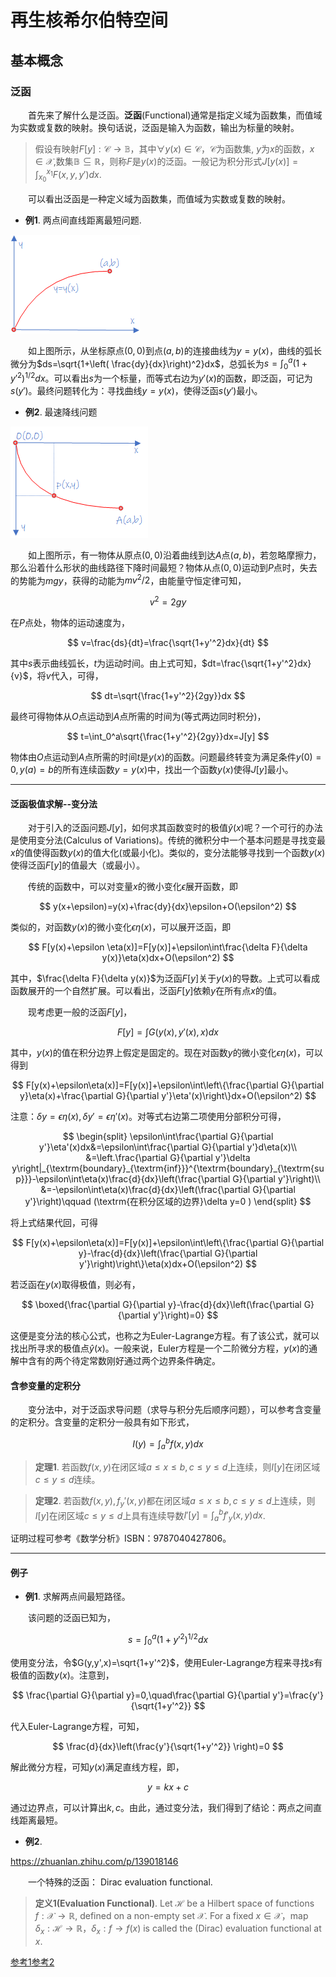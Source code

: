 # 再生核希尔伯特空间



## 基本概念


### 泛函

&emsp;&emsp;首先来了解什么是泛函。**泛函**(Functional)通常是指定义域为函数集，而值域为实数或复数的映射。换句话说，泛函是输入为函数，输出为标量的映射。

>假设有映射$F[y]: \mathcal{C}\rightarrow \mathbb{B}$，其中$\forall y(x)\in \mathcal{C}$，$\mathcal{C}$为函数集, $y$为$x$的函数，$x\in\mathcal{X}$,数集$\mathbb{B}\subseteq \mathbb{R}$，则称$F$是$y(x)$的泛函。一般记为积分形式$J[y(x)]=\int_{x_0}^{x_1}F(x,y,y')dx$.

&emsp;&emsp;可以看出泛函是一种定义域为函数集，而值域为实数或复数的映射。

- **例1**. 两点间直线距离最短问题.

![两点间直线距离最短](../img/functional1.png)

&emsp;&emsp;如上图所示，从坐标原点$(0,0)$到点$(a,b)$的连接曲线为$y=y(x)$，曲线的弧长微分为$ds=\sqrt{1+\left( \frac{dy}{dx}\right)^2}dx$，总弧长为$s=\int_0^a (1+y'^2)^{1/2}dx$。可以看出$s$为一个标量，而等式右边为$y'(x)$的函数，即泛函，可记为$s(y')$。最终问题转化为：寻找曲线$y=y(x)$，使得泛函$s(y')$最小。

- **例2**. 最速降线问题

![最速降线问题](../img/functional2.png)

&emsp;&emsp;如上图所示，有一物体从原点$(0,0)$沿着曲线到达$A$点$(a,b)$，若忽略摩擦力，那么沿着什么形状的曲线路径下降时间最短？物体从点$(0,0)$运动到$P$点时，失去的势能为$mgy$，获得的动能为$mv^2/2$，由能量守恒定律可知，

$$
v^2=2gy
$$

在$P$点处，物体的运动速度为，

$$
v=\frac{ds}{dt}=\frac{\sqrt{1+y'^2}dx}{dt}
$$

其中$s$表示曲线弧长，$t$为运动时间。由上式可知，$dt=\frac{\sqrt{1+y'^2}dx}{v}$，将$v$代入，可得，

$$
dt=\sqrt{\frac{1+y'^2}{2gy}}dx
$$

最终可得物体从$O$点运动到$A$点所需的时间为(等式两边同时积分)，

$$
t=\int_0^a\sqrt{\frac{1+y'^2}{2gy}}dx=J[y]
$$

物体由$O$点运动到$A$点所需的时间$t$是$y(x)$的函数。问题最终转变为满足条件$y(0)=0,y(a)=b$的所有连续函数$y=y(x)$中，找出一个函数$y(x)$使得$J[y]$最小。

---

#### 泛函极值求解--变分法

&emsp;&emsp;对于引入的泛函问题$J[y]$，如何求其函数变时的极值$\hat{y}(x)$呢？一个可行的办法是使用变分法(Calculus of Variations)。传统的微积分中一个基本问题是寻找变最$x$的值使得函数$y(x)$的值大化(或最小化)。类似的，变分法能够寻找到一个函数$y(x)$使得泛函$F[y]$的值最大（或最小）。

&emsp;&emsp;传统的函数中，可以对变量$x$的微小变化$\epsilon$展开函数，即

$$
y(x+\epsilon)=y(x)+\frac{dy}{dx}\epsilon+O(\epsilon^2)
$$

类似的，对函数$y(x)$的微小变化$\epsilon \eta(x)$，可以展开泛函，即

$$
F[y(x)+\epsilon \eta(x)]=F[y(x)]+\epsilon\int\frac{\delta F}{\delta y(x)}\eta(x)dx+O(\epsilon^2)
$$

其中，$\frac{\delta F}{\delta y(x)}$为泛函$F[y]$关于$y(x)$的导数。上式可以看成函数展开的一个自然扩展。可以看出，泛函$F[y]$依赖$y$在所有点$x$的值。

&emsp;&emsp;现考虑更一般的泛函$F[y]$，

$$
F[y]=\int G(y(x),y'(x),x)dx
$$

其中，$y(x)$的值在积分边界上假定是固定的。现在对函数$y$的微小变化$\epsilon \eta(x)$，可以得到

$$
F[y(x)+\epsilon\eta(x)]=F[y(x)]+\epsilon\int\left\{\frac{\partial G}{\partial y}\eta(x)+\frac{\partial G}{\partial y'}\eta'(x)\right\}dx+O(\epsilon^2)
$$

注意：$\delta y=\epsilon \eta(x), \delta y'=\epsilon \eta'(x)$。对等式右边第二项使用分部积分可得，

$$
\begin{split}
\epsilon\int\frac{\partial G}{\partial y'}\eta'(x)dx&=\epsilon\int\frac{\partial G}{\partial y'}d\eta(x)\\
&=\left.\frac{\partial G}{\partial y'}\delta y\right|_{\textrm{boundary}_{\textrm{inf}}}^{\textrm{boundary}_{\textrm{sup}}}-\epsilon\int\eta(x)\frac{d}{dx}\left(\frac{\partial G}{\partial y'}\right)\\
&=-\epsilon\int\eta(x)\frac{d}{dx}\left(\frac{\partial G}{\partial y'}\right)\qquad (\textrm{在积分区域的边界}\delta y=0 )
\end{split}
$$

将上式结果代回，可得

$$
F[y(x)+\epsilon\eta(x)]=F[y(x)]+\epsilon\int\left\{\frac{\partial G}{\partial y}-\frac{d}{dx}\left(\frac{\partial G}{\partial y'}\right)\right\}\eta(x)dx+O(\epsilon^2)
$$

若泛函在$y(x)$取得极值，则必有，

$$
\boxed{\frac{\partial G}{\partial y}-\frac{d}{dx}\left(\frac{\partial G}{\partial y'}\right)=0}
$$

这便是变分法的核心公式，也称之为Euler-Lagrange方程。有了该公式，就可以找出所寻求的极值点$\hat{y}(x)$。一般来说，Euler方程是一个二阶微分方程，$y(x)$的通解中含有的两个待定常数刚好通过两个边界条件确定。



#### 含参变量的定积分

&emsp;&emsp;变分法中，对于泛函求导问题（求导与积分先后顺序问题），可以参考含变量的定积分。含变量的定积分一般具有如下形式，

$$
I(y)=\int_a^b f(x,y)dx
$$

>**定理1**. 若函数$f(x,y)$在闭区域$a\le x\le b,c\le y\le d$上连续，则$I[y]$在闭区域$c\le y\le d$连续。

>**定理2**.  若函数$f(x,y),f_y'(x,y)$都在闭区域$a\le x\le b,c\le y\le d$上连续，则$I[y]$在闭区域$c\le y\le d$上具有连续导数$I'[y]=\int_a^b f'_y(x,y)dx$.

证明过程可参考《数学分析》ISBN：9787040427806。

---



#### 例子

- **例1**. 求解两点间最短路径。

&emsp;&emsp;该问题的泛函已知为，

$$
s=\int_0^a (1+y'^2)^{1/2}dx
$$

使用变分法，令$G(y,y',x)=\sqrt{1+y'^2}$，使用Euler-Lagrange方程来寻找$s$有极值的函数$y(x)$。注意到，

$$
\frac{\partial G}{\partial y}=0,\quad\frac{\partial G}{\partial y'}=\frac{y'}{\sqrt{1+y'^2}}
$$

代入Euler-Lagrange方程，可知，

$$
\frac{d}{dx}\left(\frac{y'}{\sqrt{1+y'^2}} \right)=0
$$

解此微分方程，可知$y(x)$满足直线方程，即，

$$
y=kx+c
$$

通过边界点，可以计算出$k,c$。由此，通过变分法，我们得到了结论：两点之间直线距离最短。

- **例2**.

https://zhuanlan.zhihu.com/p/139018146




&emsp;&emsp;一个特殊的泛函： Dirac evaluation functional.

> **定义1(Evaluation Functional)**. Let $\mathcal{H}$ be a Hilbert space of functions $f:\mathcal{X}\rightarrow \mathbb{R}$, defined on a non-empty set $\mathcal{X}$. For a fixed $x\in\mathcal{X}$，map $\delta_x :\mathcal{H}\rightarrow\mathbb{R}$，$\delta_x :f\rightarrow  f(x)$ is called the (Dirac) evaluation functional at $x$.

[参考1](http://songcy.net/posts/story-of-basis-and-kernel-part-2/)[参考2](https://www.cnblogs.com/zhangcn/p/13289236.html)